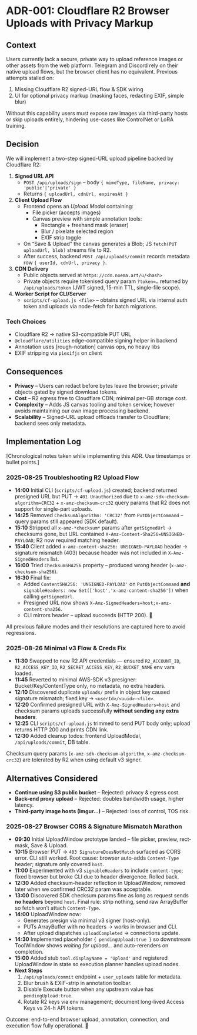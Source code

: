 # ADR-001: Cloudflare R2 Browser Uploads with Privacy Markup

## Context
Users currently lack a secure, private way to upload reference images or other assets from the web platform.  Telegram and Discord rely on their native upload flows, but the browser client has no equivalent.  Previous attempts stalled on:
1. Missing Cloudflare R2 signed-URL flow & SDK wiring
2. UI for optional privacy markup (masking faces, redacting EXIF, simple blur)

Without this capability users must expose raw images via third-party hosts or skip uploads entirely, hindering use-cases like ControlNet or LoRA training.

## Decision
We will implement a two-step signed-URL upload pipeline backed by Cloudflare R2:

1. **Signed URL API**  
   * `POST /api/uploads/sign` – body `{ mimeType, fileName, privacy: 'public'|'private' }`  
   * Returns `{ uploadUrl, cdnUrl, expiresAt }`
2. **Client Upload Flow**  
   * Frontend opens an *Upload Modal* containing:  
     * File picker (accepts images)  
     * Canvas preview with simple annotation tools:  
       * Rectangle + freehand mask (eraser)  
       * Blur / pixelate selected region  
       * EXIF strip toggle  
   * On “Save & Upload” the canvas generates a Blob; JS `fetch(PUT uploadUrl, blob)` streams file to R2.  
   * After success, backend `POST /api/uploads/commit` records metadata row `{ userId, cdnUrl, privacy }`.
3. **CDN Delivery**  
   * Public objects served at `https://cdn.noema.art/u/<hash>`  
   * Private objects require tokenised query param `?token=…` returned by `/api/uploads/token` (JWT signed, 15-min TTL, single-file scope).
4. **Worker Script for CLI/Server**  
   * `scripts/cf-upload.js <file>` – obtains signed URL via internal auth token and uploads via node-fetch for batch migrations.

### Tech Choices
* Cloudflare R2 → native S3-compatible PUT URL
* `@cloudflare/utilities` edge-compatible signing helper in backend
* Annotation uses [rough-notation] canvas ops, no heavy libs
* EXIF stripping via `piexifjs` on client

## Consequences
+ **Privacy** – Users can redact before bytes leave the browser; private objects gated by signed download tokens.
+ **Cost** – R2 egress free to Cloudflare CDN; minimal per-GB storage cost.
+ **Complexity** – Adds JS canvas tooling and token service; however avoids maintaining our own image processing backend.
+ **Scalability** – Signed-URL upload offloads transfer to Cloudflare; backend sees only metadata.

## Implementation Log
[Chronological notes taken while implementing this ADR.  Use timestamps or bullet points.]

### 2025-08-25 Troubleshooting R2 Upload Flow

* **14:00** Initial CLI (`scripts/cf-upload.js`) created; backend returned presigned URL but PUT → `401 Unauthorized` due to 
  `x-amz-sdk-checksum-algorithm=CRC32` + `x-amz-checksum-crc32` query params that R2 does not support for single-part uploads.
* **14:25** Removed `ChecksumAlgorithm: 'CRC32'` from `PutObjectCommand` – query params still appeared (SDK default).
* **15:10** Stripped all `x-amz-*checksum*` params after `getSignedUrl` → checksums gone, but URL contained
  `X-Amz-Content-Sha256=UNSIGNED-PAYLOAD`; R2 now required matching header.
* **15:40** Client added `x-amz-content-sha256: UNSIGNED-PAYLOAD` header → signature mismatch (403) because header
  was not included in `X-Amz-SignedHeaders` list.
* **16:00** Tried `ChecksumSHA256` property – produced wrong header (`x-amz-checksum-sha256`).
* **16:30** Final fix:
  * Added `ContentSHA256: 'UNSIGNED-PAYLOAD'` on `PutObjectCommand` **and**
    `signableHeaders: new Set(['host','x-amz-content-sha256'])` when calling `getSignedUrl`.
  * Presigned URL now shows `X-Amz-SignedHeaders=host;x-amz-content-sha256`.
  * CLI mirrors header – upload succeeds (HTTP 200).  🎉

All previous failure modes and their resolutions are captured here to avoid regressions.

### 2025-08-26 Minimal v3 Flow & Creds Fix

* **11:30** Swapped to new R2 API credentials — ensured `R2_ACCOUNT_ID`, `R2_ACCESS_KEY_ID`, `R2_SECRET_ACCESS_KEY`, `R2_BUCKET_NAME` env vars loaded.
* **11:45** Reverted to minimal AWS-SDK v3 presigner: Bucket/Key/ContentType only, no metadata, no extra headers.
* **12:10** Discovered duplicate `uploads/` prefix in object key caused signature mismatch; fixed key → `<userId>/<uuid>-<file>`.
* **12:20** Confirmed presigned URL with `X-Amz-SignedHeaders=host` and checksum params uploads successfully **without sending any extra headers**.
* **12:25** CLI `scripts/cf-upload.js` trimmed to send PUT body only; upload returns HTTP 200 and prints CDN link.
* **12:30** Added cleanup todos: frontend UploadModal, `/api/uploads/commit`, DB table.

Checksum query params (`x-amz-sdk-checksum-algorithm`, `x-amz-checksum-crc32`) are tolerated by R2 when using default v3 signer.

## Alternatives Considered
* **Continue using S3 public bucket** – Rejected: privacy & egress cost.
* **Back-end proxy upload** – Rejected: doubles bandwidth usage, higher latency.
* **Third-party image hosts (Imgur…)** – Rejected: loss of control, TOS risk.

### 2025-08-27 Browser CORS & Signature Mismatch Marathon

* **09:30** Initial UploadWindow prototype landed – file picker, preview, rect-mask, Save & Upload.
* **10:15** Browser PUT → `403 SignatureDoesNotMatch` surfaced as CORS error.  CLI still worked.  Root cause: browser auto-adds `Content-Type` header; signature only covered `host`.
* **11:00** Experimented with v3 `signableHeaders` to include `content-type`; fixed browser but broke CLI due to header divergence.  Rolled back.
* **12:30** Added checksum-header reflection in UploadWindow; removed later when we confirmed CRC32 param was acceptable.
* **13:00** Discovered SDK checksum params fine as long as request sends **no headers** beyond `host`.  Final rule: strip nothing, send raw ArrayBuffer so fetch won’t attach `Content-Type`.
* **14:00** UploadWindow now:
  * Generates presign via minimal v3 signer (host-only).
  * PUTs ArrayBuffer with no headers → works in browser and CLI.
  * After upload dispatches `uploadCompleted` → connections update.
* **14:30** Implemented placeholder `{ pendingUpload:true }` so downstream ToolWindow shows *waiting for upload…* and auto-rerenders on completion.
* **15:00** Added stub `tool.displayName = 'Upload'` and registered UploadWindow in state so execution planner handles upload nodes.
* **Next Steps**
  1. `/api/uploads/commit` endpoint + `user_uploads` table for metadata.
  2. Blur brush & EXIF-strip in annotation toolbar.
  3. Disable Execute button when any upstream value has `pendingUpload:true`.
  4. Rotate R2 keys via env management; document long-lived Access Keys vs 24-h API tokens.

Outcome: end-to-end browser upload, annotation, connection, and execution flow fully operational. 🎉
